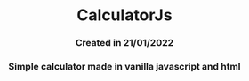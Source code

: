 <div align="center"><h1> CalculatorJs </h1></div>
<div align="center"><h3> Created in 21/01/2022 </h3>
  <h3>Simple calculator made in vanilla javascript and html</h3>
</div>
